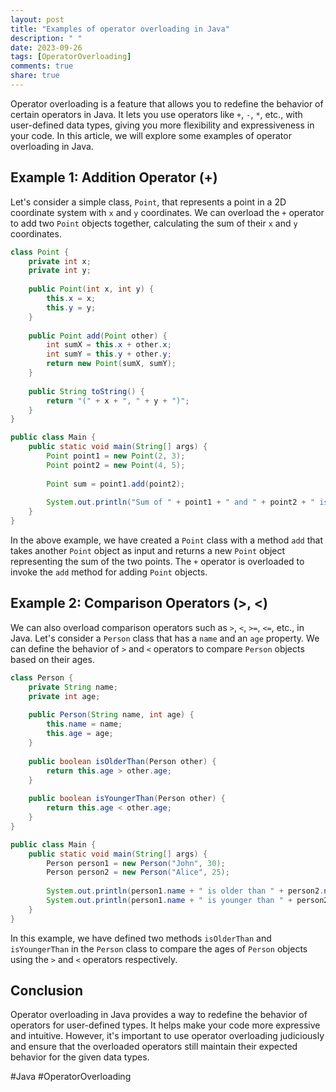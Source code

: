 ```yaml
---
layout: post
title: "Examples of operator overloading in Java"
description: " "
date: 2023-09-26
tags: [OperatorOverloading]
comments: true
share: true
---
```


Operator overloading is a feature that allows you to redefine the behavior of certain operators in Java. It lets you use operators like `+`, `-`, `*`, etc., with user-defined data types, giving you more flexibility and expressiveness in your code. In this article, we will explore some examples of operator overloading in Java.

## Example 1: Addition Operator (+)

Let's consider a simple class, `Point`, that represents a point in a 2D coordinate system with `x` and `y` coordinates. We can overload the `+` operator to add two `Point` objects together, calculating the sum of their `x` and `y` coordinates.

```java
class Point {
    private int x;
    private int y;
    
    public Point(int x, int y) {
        this.x = x;
        this.y = y;
    }
    
    public Point add(Point other) {
        int sumX = this.x + other.x;
        int sumY = this.y + other.y;
        return new Point(sumX, sumY);
    }
    
    public String toString() {
        return "(" + x + ", " + y + ")";
    }
}

public class Main {
    public static void main(String[] args) {
        Point point1 = new Point(2, 3);
        Point point2 = new Point(4, 5);
        
        Point sum = point1.add(point2);
        
        System.out.println("Sum of " + point1 + " and " + point2 + " is " + sum);
    }
}
```

In the above example, we have created a `Point` class with a method `add` that takes another `Point` object as input and returns a new `Point` object representing the sum of the two points. The `+` operator is overloaded to invoke the `add` method for adding `Point` objects.

## Example 2: Comparison Operators (>, <)

We can also overload comparison operators such as `>`, `<`, `>=`, `<=`, etc., in Java. Let's consider a `Person` class that has a `name` and an `age` property. We can define the behavior of `>` and `<` operators to compare `Person` objects based on their ages.

```java
class Person {
    private String name;
    private int age;
    
    public Person(String name, int age) {
        this.name = name;
        this.age = age;
    }
    
    public boolean isOlderThan(Person other) {
        return this.age > other.age;
    }
    
    public boolean isYoungerThan(Person other) {
        return this.age < other.age;
    }
}

public class Main {
    public static void main(String[] args) {
        Person person1 = new Person("John", 30);
        Person person2 = new Person("Alice", 25);
        
        System.out.println(person1.name + " is older than " + person2.name + ": " + person1.isOlderThan(person2));
        System.out.println(person1.name + " is younger than " + person2.name + ": " + person1.isYoungerThan(person2));
    }
}
```

In this example, we have defined two methods `isOlderThan` and `isYoungerThan` in the `Person` class to compare the ages of `Person` objects using the `>` and `<` operators respectively.

## Conclusion

Operator overloading in Java provides a way to redefine the behavior of operators for user-defined types. It helps make your code more expressive and intuitive. However, it's important to use operator overloading judiciously and ensure that the overloaded operators still maintain their expected behavior for the given data types.

#Java #OperatorOverloading